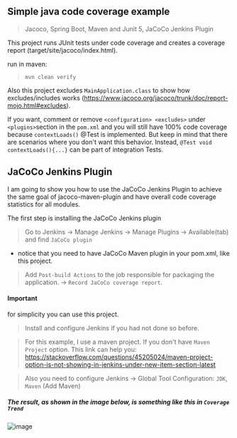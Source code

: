 ## Simple java code coverage example 
> Jacoco, Spring Boot, Maven and Junit 5, JaCoCo Jenkins Plugin 

This project runs JUnit tests under code coverage and creates a coverage report (target/site/jacoco/index.html). 

run in maven: 
> `mvn clean verify`

Also this project excludes `MainApplication.class` to show how excludes/includes works (https://www.jacoco.org/jacoco/trunk/doc/report-mojo.html#excludes). 
 
 If you want, comment or remove `<configuration> <excludes>` under `<plugins>`section in the `pom.xml` and you will still have 100% code coverage because `contextLoads()` @Test is implemented. But keep in mind that there are scenarios where you don't want this behavior. Instead, `@Test void contextLoads(){...}` can be part of integration Tests. 
 
 ## JaCoCo Jenkins Plugin 
 I am going to show you how to use the JaCoCo Jenkins Plugin to achieve the same goal of jacoco-maven-plugin and have overall code coverage statistics for all modules. 
 
 The first step is installing the JaCoCo Jenkins plugin
 > Go to Jenkins -> Manage Jenkins -> Manage Plugins -> Available(tab) and find `JaCoCo plugin`
- notice that you need to have JaCoCo Maven plugin in your pom.xml, like this project. 
> Add `Post-build Actions` to the job responsible for packaging the application. -> `Record JaCoCo coverage report`. 

#### Important
for simplicity you can use this project. 
> Install and configure Jenkins if you had not done so before.

> For this example, I use a maven project. If you don't have `Maven Project` option. This link can help you: 
https://stackoverflow.com/questions/45205024/maven-project-option-is-not-showing-in-jenkins-under-new-item-section-latest 

> Also you need to configure Jenkins -> Global Tool Configuration: `JDK`, `Maven` (Add Maven) 

##### The result, as shown in the image below, is something like this in `Coverage Trend` 

![image](https://drive.google.com/uc?export=view&id=1r6UsLnH1jfh4fqvaFUT6mBOaFuxV-PXn)

